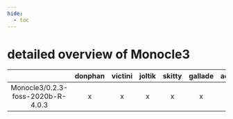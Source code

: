 ```yaml
---
hide:
  - toc
---
```


detailed overview of Monocle3
=============================

| |donphan|victini|joltik|skitty|gallade|accelgor|swalot|doduo|
| :---: | :---: | :---: | :---: | :---: | :---: | :---: | :---: | :---: |
|Monocle3/0.2.3-foss-2020b-R-4.0.3|x|x|x|x|x|-|x|x|
